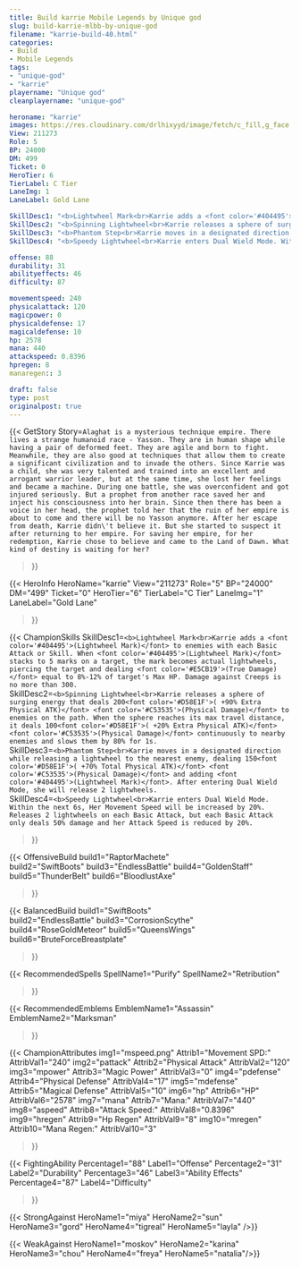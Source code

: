 ```yaml
---
title: Build karrie Mobile Legends by Unique god
slug: build-karrie-mlbb-by-unique-god
filename: "karrie-build-40.html"
categories: 
- Build 
- Mobile Legends
tags: 
- "unique-god"
- "karrie"
playername: "Unique god"
cleanplayername: "unique-god"

heroname: "karrie"
images: https://res.cloudinary.com/drlhixyyd/image/fetch/c_fill,g_face,f_auto/https://cdn2-build.mobagenie.my.id/p/images/banner/full/karrie.jpg
View: 211273 
Role: 5 
BP: 24000
DM: 499 
Ticket: 0 
HeroTier: 6 
TierLabel: C Tier 
LaneImg: 1
LaneLabel: Gold Lane 

SkillDesc1: "<b>Lightwheel Mark<br>Karrie adds a <font color='#404495'>(Lightwheel Mark)</font> to enemies with each Basic Attack or Skill. When <font color='#404495'>(Lightwheel Mark)</font> stacks to 5 marks on a target, the mark becomes actual lightwheels, piercing the target and dealing <font color='#E5CB19'>(True Damage)</font> equal to 8%-12% of target's Max HP. Damage against Creeps is no more than 300."   
SkillDesc2: "<b>Spinning Lightwheel<br>Karrie releases a sphere of surging energy that deals 200<font color='#D58E1F'>( +90% Extra Physical ATK)</font> <font color='#C53535'>(Physical Damage)</font> to enemies on the path. When the sphere reaches its max travel distance, it deals 100<font color='#D58E1F'>( +20% Extra Physical ATK)</font> <font color='#C53535'>(Physical Damage)</font> continuously to nearby enemies and slows them by 80% for 1s."   
SkillDesc3: "<b>Phantom Step<br>Karrie moves in a designated direction while releasing a lightwheel to the nearest enemy, dealing 150<font color='#D58E1F'>( +70% Total Physical ATK)</font> <font color='#C53535'>(Physical Damage)</font> and adding <font color='#404495'>(Lightwheel Mark)</font>. After entering Dual Wield Mode, she will release 2 lightwheels."   
SkillDesc4: "<b>Speedy Lightwheel<br>Karrie enters Dual Wield Mode. Within the next 6s, Her Movement Speed will be increased by 20%. Releases 2 lightwheels on each Basic Attack, but each Basic Attack only deals 50% damage and her Attack Speed is reduced by 20%."  

offense: 88 
durability: 31 
abilityeffects: 46 
difficulty: 87 

movementspeed: 240
physicalattack: 120
magicpower: 0
physicaldefense: 17
magicaldefense: 10
hp: 2578
mana: 440
attackspeed: 0.8396
hpregen: 8
manaregen:: 3

draft: false
type: post
originalpost: true
---
```



{{< GetStory 
Story=` Alaghat is a mysterious technique empire. There lives a strange humanoid race - Yasson. They are in human shape while having a pair of deformed feet. They are agile and born to fight. Meanwhile, they are also good at techniques that allow them to create a significant civilization and to invade the others. Since Karrie was a child, she was very talented and trained into an excellent and arrogant warrior leader, but at the same time, she lost her feelings and became a machine. During one battle, she was overconfident and got injured seriously. But a prophet from another race saved her and inject his consciousness into her brain. Since then there has been a voice in her head, the prophet told her that the ruin of her empire is about to come and there will be no Yasson anymore. After her escape from death, Karrie didn\'t believe it. But she started to suspect it after returning to her empire. For saving her empire, for her redemption, Karrie chose to believe and came to the Land of Dawn. What kind of destiny is waiting for her? ` 
>}}

{{< HeroInfo 
HeroName="karrie" 
View="211273" 
Role="5" 
BP="24000" 
DM="499" 
Ticket="0" 
HeroTier="6" 
TierLabel="C Tier" 
LaneImg="1" 
LaneLabel="Gold Lane" 
>}}
 
{{< ChampionSkills 
SkillDesc1=`<b>Lightwheel Mark<br>Karrie adds a <font color='#404495'>(Lightwheel Mark)</font> to enemies with each Basic Attack or Skill. When <font color='#404495'>(Lightwheel Mark)</font> stacks to 5 marks on a target, the mark becomes actual lightwheels, piercing the target and dealing <font color='#E5CB19'>(True Damage)</font> equal to 8%-12% of target's Max HP. Damage against Creeps is no more than 300.`   
SkillDesc2=`<b>Spinning Lightwheel<br>Karrie releases a sphere of surging energy that deals 200<font color='#D58E1F'>( +90% Extra Physical ATK)</font> <font color='#C53535'>(Physical Damage)</font> to enemies on the path. When the sphere reaches its max travel distance, it deals 100<font color='#D58E1F'>( +20% Extra Physical ATK)</font> <font color='#C53535'>(Physical Damage)</font> continuously to nearby enemies and slows them by 80% for 1s.`   
SkillDesc3=`<b>Phantom Step<br>Karrie moves in a designated direction while releasing a lightwheel to the nearest enemy, dealing 150<font color='#D58E1F'>( +70% Total Physical ATK)</font> <font color='#C53535'>(Physical Damage)</font> and adding <font color='#404495'>(Lightwheel Mark)</font>. After entering Dual Wield Mode, she will release 2 lightwheels.`   
SkillDesc4=`<b>Speedy Lightwheel<br>Karrie enters Dual Wield Mode. Within the next 6s, Her Movement Speed will be increased by 20%. Releases 2 lightwheels on each Basic Attack, but each Basic Attack only deals 50% damage and her Attack Speed is reduced by 20%.`   
>}}

{{< OffensiveBuild 
build1="RaptorMachete"  
build2="SwiftBoots" 
build3="EndlessBattle" 
build4="GoldenStaff" 
build5="ThunderBelt" 
build6="BloodlustAxe" 
>}} 

{{< BalancedBuild 
build1="SwiftBoots"  
build2="EndlessBattle" 
build3="CorrosionScythe" 
build4="RoseGoldMeteor" 
build5="QueensWings" 
build6="BruteForceBreastplate" 
>}}


{{< RecommendedSpells 
SpellName1="Purify" 
SpellName2="Retribution" 
>}}  

{{< RecommendedEmblems 
EmblemName1="Assassin" 
EmblemName2="Marksman" 
>}}   


{{< ChampionAttributes
img1="mspeed.png" Attrib1="Movement SPD:" AttribVal1="240"
img2="pattack" Attrib2="Physical Attack" AttribVal2="120"
img3="mpower" Attrib3="Magic Power" AttribVal3="0"
img4="pdefense" Attrib4="Physical Defense" AttribVal4="17"
img5="mdefense" Attrib5="Magical Defense" AttribVal5="10"
img6="hp" Attrib6="HP" AttribVal6="2578"
img7="mana" Attrib7="Mana:" AttribVal7="440"
img8="aspeed" Attrib8="Attack Speed:" AttribVal8="0.8396"
img9="hregen" Attrib9="Hp Regen" AttribVal9="8"
img10="mregen" Attrib10="Mana Regen:" AttribVal10="3"
>}}


{{< FightingAbility
Percentage1="88" Label1="Offense"
Percentage2="31" Label2="Durability"
Percentage3="46" Label3="Ability Effects"
Percentage4="87" Label4="Difficulty"
 >}}

{{< StrongAgainst 
HeroName1="miya"
HeroName2="sun"
HeroName3="gord"
HeroName4="tigreal"
HeroName5="layla"
/>}}

{{< WeakAgainst
HeroName1="moskov"
HeroName2="karina"
HeroName3="chou"
HeroName4="freya"
HeroName5="natalia"/>}}
